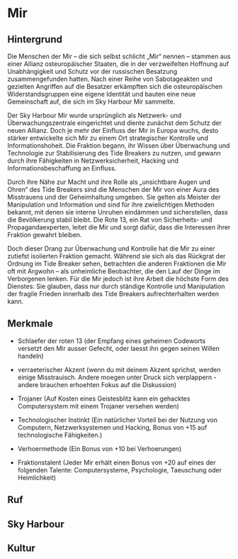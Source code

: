 # Mir
## Hintergrund

Die Menschen der Mir – die sich selbst schlicht „Mir“ nennen – stammen aus einer Allianz osteuropäischer Staaten, die in der verzweifelten Hoffnung auf Unabhängigkeit und Schutz vor der russischen Besatzung zusammengefunden hatten. Nach einer Reihe von Sabotageakten und gezielten Angriffen auf die Besatzer erkämpften sich die osteuropäischen Widerstandsgruppen eine eigene Identität und bauten eine neue Gemeinschaft auf, die sich im Sky Harbour Mir sammelte.

Der Sky Harbour Mir wurde ursprünglich als Netzwerk- und Überwachungszentrale eingerichtet und diente zunächst dem Schutz der neuen Allianz. Doch je mehr der Einfluss der Mir in Europa wuchs, desto stärker entwickelte sich Mir zu einem Ort strategischer Kontrolle und Informationshoheit. Die Fraktion begann, ihr Wissen über Überwachung und Technologie zur Stabilisierung des Tide Breakers zu nutzen, und gewann durch ihre Fähigkeiten in Netzwerksicherheit, Hacking und Informationsbeschaffung an Einfluss.

Durch ihre Nähe zur Macht und ihre Rolle als „unsichtbare Augen und Ohren“ des Tide Breakers sind die Menschen der Mir von einer Aura des Misstrauens und der Geheimhaltung umgeben. Sie gelten als Meister der Manipulation und Information und sind für ihre zwielichtigen Methoden bekannt, mit denen sie interne Unruhen eindämmen und sicherstellen, dass die Bevölkerung stabil bleibt. Die Rote 13, ein Rat von Sicherheits- und Propagandaexperten, leitet die Mir und sorgt dafür, dass die Interessen ihrer Fraktion gewahrt bleiben.

Doch dieser Drang zur Überwachung und Kontrolle hat die Mir zu einer zutiefst isolierten Fraktion gemacht. Während sie sich als das Rückgrat der Ordnung im Tide Breaker sehen, betrachten die anderen Fraktionen die Mir oft mit Argwohn – als unheimliche Beobachter, die den Lauf der Dinge im Verborgenen lenken. Für die Mir jedoch ist ihre Arbeit die höchste Form des Dienstes: Sie glauben, dass nur durch ständige Kontrolle und Manipulation der fragile Frieden innerhalb des Tide Breakers aufrechterhalten werden kann.



## Merkmale

- Schlaefer der roten 13 (der Empfang eines geheimen Codeworts versetzt den Mir ausser Gefecht, oder laesst ihn gegen seinen Willen handeln)
- verraeterischer Akzent (wenn du mit deinem Akzent sprichst, werden einige Misstrauisch. Andere moegen unter Druck sich verplappern - andere brauchen erhoehten Fokus auf die Diskussion)

- Trojaner (Auf Kosten eines Geistesblitz kann ein gehacktes Computersystem mit einem Trojaner versehen werden)
- Technologischer Instinkt (Ein natürlicher Vorteil bei der Nutzung von Computern, Netzwerksystemen und Hacking, Bonus von +15 auf technologische Fähigkeiten.)
- Verhoermethode (Ein Bonus von +10 bei Verhoerungen)

- Fraktionstalent (Jeder Mir erhält einen Bonus von +20 auf eines der folgenden Talente: Computersysteme, Psychologie, Taeuschung oder Heimlichkeit)




## Ruf



## Sky Harbour





## Kultur


